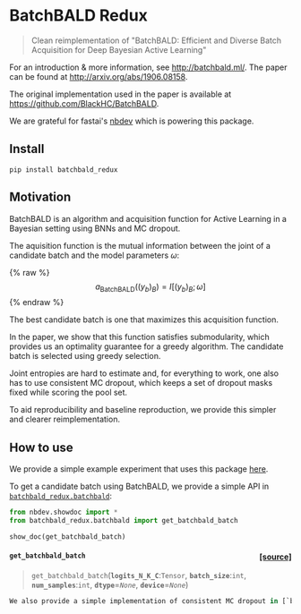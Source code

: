 # BatchBALD Redux
> Clean reimplementation of "BatchBALD: Efficient and Diverse Batch Acquisition for Deep Bayesian Active Learning"


For an introduction & more information, see  http://batchbald.ml/. The paper can be found at http://arxiv.org/abs/1906.08158.

The original implementation used in the paper is available at https://github.com/BlackHC/BatchBALD.

We are grateful for fastai's [nbdev](https://nbdev.fast.ai/) which is powering this package.

## Install

`pip install batchbald_redux`

## Motivation

BatchBALD is an algorithm and acquisition function for Active Learning in a Bayesian setting using BNNs and MC dropout.

The aquisition function is the mutual information between the joint of a candidate batch and the model parameters $\omega$:

{% raw %}
$$a_{\text{BatchBALD}}((y_b)_B) = I[(y_b)_B;\omega]$$
{% endraw %}

The best candidate batch is one that maximizes this acquisition function. 

In the paper, we show that this function satisfies submodularity, which provides us an optimality guarantee for a greedy algorithm. The candidate batch is selected using greedy selection.

Joint entropies are hard to estimate and, for everything to work, one also has to use consistent MC dropout, which keeps a set of dropout masks fixed while scoring the pool set.

To aid reproducibility and baseline reproduction, we provide this simpler and clearer reimplementation.


## How to use

We provide a simple example experiment that uses this package [here](/batchbald_redux/example_experiment/). 

To get a candidate batch using BatchBALD, we provide a simple API in [`batchbald_redux.batchbald`](/batchbald_redux/batchbald/):

```python
from nbdev.showdoc import *
from batchbald_redux.batchbald import get_batchbald_batch

show_doc(get_batchbald_batch)
```


<h4 id="get_batchbald_batch" class="doc_header"><code>get_batchbald_batch</code><a href="https://github.com/blackhc/batchbald_redux/tree/master/batchbald_redux/batchbald.py#L113" class="source_link" style="float:right">[source]</a></h4>

> <code>get_batchbald_batch</code>(**`logits_N_K_C`**:`Tensor`, **`batch_size`**:`int`, **`num_samples`**:`int`, **`dtype`**=*`None`*, **`device`**=*`None`*)




```python
We also provide a simple implementation of consistent MC dropout in [`batchbald_redux.consistent_mc_dropout`](/batchbald_redux/consistent_mc_dropout/).
```
